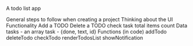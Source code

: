 A todo list app

General steps to follow when creating a project
Thinking about the UI
Functionality
Add a TODO
Delete a TODO
check task
total items count
Data
tasks - an array
task - {done, text, id}
Functions (in code)
addTodo
deleteTodo
checkTodo
renderTodosList
showNotification
